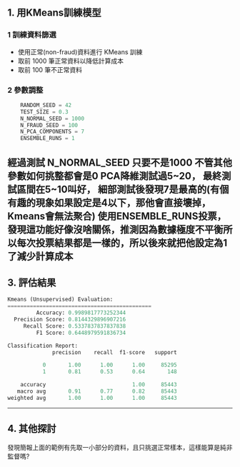 ## 1. 用KMeans訓練模型

### 1 訓練資料篩選
- 使用正常(non-fraud)資料進行 KMeans 訓練  
- 取前 1000 筆正常資料以降低計算成本  
- 取前 100 筆不正常資料
### 2 參數調整
```python
    RANDOM_SEED = 42
    TEST_SIZE = 0.3
    N_NORMAL_SEED = 1000
    N_FRAUD_SEED = 100
    N_PCA_COMPONENTS = 7
    ENSEMBLE_RUNS = 1
```
經過測試 N_NORMAL_SEED 只要不是1000 不管其他參數如何挑整都會是0
PCA降維測試過5~20， 最終測試區間在5~10叫好， 細部測試後發現7是最高的(有個有趣的現象如果設定是4以下，那他會直接壞掉，Kmeans會無法聚合)
使用ENSEMBLE_RUNS投票，發現這功能好像沒啥關係，推測因為數據極度不平衡所以每次投票結果都是一樣的，所以後來就把他設定為1了減少計算成本
---

## 3. 評估結果
```python
Kmeans (Unsupervised) Evaluation:
=============================================
         Accuracy: 0.9989817773252344
  Precision Score: 0.8144329896907216
     Recall Score: 0.5337837837837838
         F1 Score: 0.6448979591836734

Classification Report:
              precision    recall  f1-score   support

           0       1.00      1.00      1.00     85295
           1       0.81      0.53      0.64       148

    accuracy                           1.00     85443
   macro avg       0.91      0.77      0.82     85443
weighted avg       1.00      1.00      1.00     85443
```
---

## 4. 其他探討

發現簡報上面的範例有先取一小部分的資料，且只挑選正常樣本，這樣能算是純非監督嗎?


